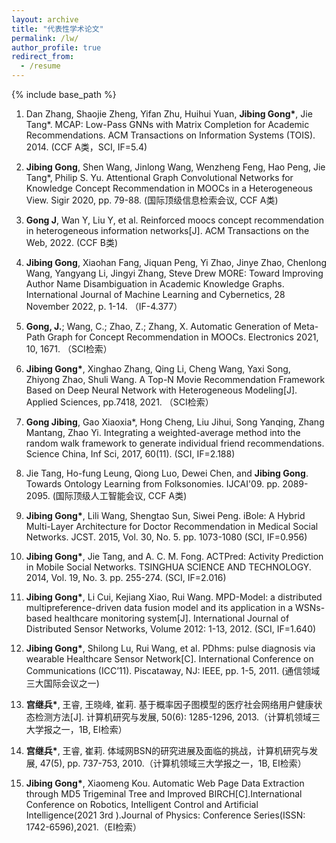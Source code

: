```yaml
---
layout: archive
title: "代表性学术论文"
permalink: /lw/
author_profile: true
redirect_from:
  - /resume
---
```


{% include base_path %}

1. Dan Zhang, Shaojie Zheng, Yifan Zhu, Huihui Yuan, **Jibing Gong\***, Jie Tang\*. MCAP: Low-Pass GNNs with Matrix Completion for Academic Recommendations. ACM Transactions on Information Systems (TOIS). 2014.  (CCF A类，SCI, IF=5.4)

2. **Jibing Gong**, Shen Wang, Jinlong Wang, Wenzheng Feng, Hao Peng, Jie Tang\*, Philip S. Yu. Attentional Graph Convolutional Networks for Knowledge Concept Recommendation in MOOCs in a Heterogeneous View. Sigir 2020, pp. 79-88. (国际顶级信息检索会议, CCF A类)

3. **Gong J**, Wan Y, Liu Y, et al. Reinforced moocs concept recommendation in heterogeneous information networks[J]. ACM Transactions on the Web, 2022. (CCF B类)

4. **Jibing Gong**, Xiaohan Fang, Jiquan Peng, Yi Zhao, Jinye Zhao, Chenlong Wang, Yangyang Li, Jingyi Zhang, Steve Drew   MORE: Toward Improving Author Name Disambiguation in Academic Knowledge Graphs. International Journal of Machine Learning and Cybernetics, 28 November 2022, p. 1-14. （IF-4.377）

5. **Gong, J.**; Wang, C.; Zhao, Z.; Zhang, X. Automatic Generation of Meta-Path Graph for Concept Recommendation in MOOCs. Electronics 2021, 10, 1671. （SCI检索）

6. **Jibing Gong\***, Xinghao Zhang, Qing Li, Cheng Wang, Yaxi Song, Zhiyong Zhao, Shuli Wang. A Top-N Movie Recommendation Framework Based on Deep Neural Network with Heterogeneous Modeling[J]. Applied Sciences, pp.7418, 2021. （SCI检索）

7. **Gong Jibing**, Gao Xiaoxia\*, Hong Cheng, Liu Jihui, Song Yanqing, Zhang Mantang, Zhao Yi. Integrating a weighted-average method into the random walk framework to generate individual friend recommendations. Science China, Inf Sci, 2017, 60(11). (SCI, IF=2.188)

8. Jie Tang, Ho-fung Leung, Qiong Luo, Dewei Chen, and **Jibing Gong**. Towards Ontology Learning from Folksonomies. IJCAI'09. pp. 2089-2095. (国际顶级人工智能会议, CCF A类)

9. **Jibing Gong\***, Lili Wang, Shengtao Sun, Siwei Peng. iBole: A Hybrid Multi-Layer Architecture for Doctor Recommendation in Medical Social Networks. JCST. 2015, Vol. 30, No. 5. pp. 1073-1080  (SCI, IF=0.956)

10. **Jibing Gong\***, Jie Tang, and A. C. M. Fong. ACTPred: Activity Prediction in Mobile Social Networks. TSINGHUA SCIENCE AND TECHNOLOGY. 2014, Vol. 19, No. 3. pp. 255-274. (SCI, IF=2.016)

11. **Jibing Gong\***, Li Cui, Kejiang Xiao, Rui Wang. MPD-Model: a distributed multipreference-driven data fusion model and its application in a WSNs-based healthcare monitoring system[J]. International Journal of Distributed Sensor Networks, Volume 2012: 1-13, 2012. (SCI, IF=1.640)

12. **Jibing Gong\***, Shilong Lu, Rui Wang, et al. PDhms: pulse diagnosis via wearable Healthcare Sensor Network[C]. International Conference on Communications (ICC’11). Piscataway, NJ: IEEE, pp. 1-5, 2011. (通信领域三大国际会议之一)

13. **宫继兵\***, 王睿, 王晓峰, 崔莉. 基于概率因子图模型的医疗社会网络用户健康状态检测方法[J]. 计算机研究与发展, 50(6): 1285-1296, 2013.（计算机领域三大学报之一，1B, EI检索）

14. **宫继兵\***, 王睿, 崔莉. 体域网BSN的研究进展及面临的挑战，计算机研究与发展, 47(5), pp. 737-753, 2010.（计算机领域三大学报之一，1B, EI检索）

15. **Jibing Gong\***, Xiaomeng Kou. Automatic Web Page Data Extraction through MD5 Trigeminal Tree and Improved BIRCH[C].International Conference on Robotics, Intelligent Control and Artificial Intelligence(2021 3rd ).Journal of Physics: Conference Series(ISSN: 1742-6596),2021.（EI检索）